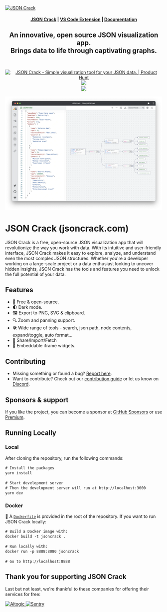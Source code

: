 <a href="https://jsoncrack.com/" target="_blank" rel="noopener">
    <img alt="JSON Crack" w src="https://user-images.githubusercontent.com/47941171/236689277-0fa9e50a-3106-4854-a2d4-bb5722f16d48.png" />
</a>


<h4 align="center">
  <a href="https://jsoncrack.com">JSON Crack</a> |
  <a href="https://marketplace.visualstudio.com/items?itemName=AykutSarac.jsoncrack-vscode">VS Code Extension</a> |
  <a href="https://jsoncrack.com/docs">Documentation</a> 
</h4>

<div align="center">
  <h2>
    An innovative, open source JSON visualization app.
    <br />
    Brings data to life through captivating graphs.
  </h2>
</div>

<br />
<p align="center">
  <a href="https://www.producthunt.com/posts/json-crack?utm_source=badge-featured&utm_medium=badge&utm_souce=badge-json&#0045;crack" target="_blank"><img src="https://api.producthunt.com/widgets/embed-image/v1/featured.svg?post_id=332281&theme=light" alt="JSON&#0032;Crack - Simple&#0032;visualization&#0032;tool&#0032;for&#0032;your&#0032;JSON&#0032;data&#0046; | Product Hunt" style="width: 250px; height: 54px;" width="250" height="54" /></a>
    <a href="https://discord.gg/yVyTtCRueq" target="_blank"><img src="https://user-images.githubusercontent.com/47941171/206397224-94da03a4-59d0-48cd-aafc-512624a768d6.png" "style=" height: 54px;" height="54" /></a>
    </br>
    <a href="https://github.com/sponsors/AykutSarac" target="_blank"><img src="https://user-images.githubusercontent.com/47941171/206397875-a4e73f02-5d8f-4db0-902b-9a4bc2b22d90.png" "style=" height: 54px;" height="54" /></a>
  </p>

<p align="center">
  <img src="./public/assets/jsoncrack-screenshot.webp" alt="Product Preview" />
</p>

# JSON Crack (jsoncrack.com)

JSON Crack is a free, open-source JSON visualization app that will revolutionize the way you work with data. With its intuitive and user-friendly interface, JSON Crack makes it easy to explore, analyze, and understand even the most complex JSON structures. Whether you're a developer working on a large-scale project or a data enthusiast looking to uncover hidden insights, JSON Crack has the tools and features you need to unlock the full potential of your data.

## Features
- 💯 Free & open-source.
- 🌓 Dark mode.
- 🖼️ Export to PNG, SVG & clipboard.
- 🔍 Zoom and panning support.
- 🛠 Wide range of tools - search, json path, node contents, expand/toggle, auto format...
- 🔗 Share/Import/Fetch
- 🧱 Embeddable iframe widgets.

## Contributing

- Missing something or found a bug? [Report here](https://github.com/AykutSarac/jsoncrack.com/issues).
- Want to contribute? Check out our [contribution guide](https://github.com/AykutSarac/jsoncrack.com/blob/main/CONTRIBUTING.md) or let us know on [Discord](https://discord.gg/yVyTtCRueq).

## Sponsors & support

If you like the project, you can become a sponsor at [GitHub Sponsors](https://github.com/sponsors/AykutSarac) or use [Premium](https://jsoncrack.com/pricing).

## Running Locally
 
### Local

After cloning the repository, run the following commands:
```console
# Install the packages
yarn install

# Start development server
# Then the development server will run at http://localhost:3000
yarn dev
```

### Docker

🐳 A [`Dockerfile`](Dockerfile) is provided in the root of the repository.
If you want to run JSON Crack locally:

```console
# Build a Docker image with:
docker build -t jsoncrack .

# Run locally with:
docker run -p 8888:8080 jsoncrack

# Go to http://localhost:8888
```

## Thank you for supporting JSON Crack

Last but not least, we're thankful to these companies for offering their services for free:

<a href="https://altogic.com">
  <img height="30" src="https://cdn.webrazzi.com/uploads/2022/04/altogic-167.png" alt="Altogic" />
</a>
<a href="https://sentry.io">
  <img height="30" src="https://user-images.githubusercontent.com/47941171/236691121-717c7975-809f-4508-b58e-5ada2f7e8c7c.png" alt="Sentry" />
</a>
